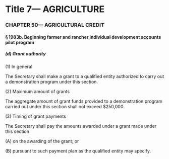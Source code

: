 
# Title 7— AGRICULTURE
### CHAPTER 50— AGRICULTURAL CREDIT
#### § 1983b. Beginning farmer and rancher individual development accounts pilot program
##### (d) Grant authority

(1) In general

The Secretary shall make a grant to a qualified entity authorized to carry out a demonstration program under this section.

(2) Maximum amount of grants

The aggregate amount of grant funds provided to a demonstration program carried out under this section shall not exceed $250,000.

(3) Timing of grant payments

The Secretary shall pay the amounts awarded under a grant made under this section

(A) on the awarding of the grant; or

(B) pursuant to such payment plan as the qualified entity may specify.
